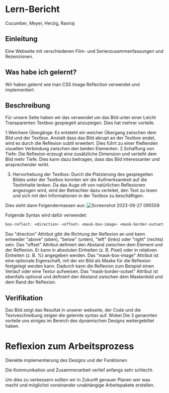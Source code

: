 # Lern-Bericht
Cucumber, Meyer, Herzig, Raviraj

## Einleitung

Eine Webseite mit verschiedenen Film- und Serienzusammenfassungen und Rezenzionen.

## Was habe ich gelernt?

Wir haben gelernt wie man CSS Image Reflection verwendet und implementiert.

## Beschreibung



Für unsere Seite haben wir das verwendet um das Bild unter einer Leicht Transparenten Textbox gespiegelt anzuzeigen. Dies hat mehrer vorteile.

1.Weichere Übergänge: Es entsteht ein weicher Übergang zwischen dem Bild und der Textbox. Anstatt dass das Bild abrupt an der Textbox endet, wird es durch die Reflexion subtil erweitert. Dies führt zu einer fließenden visuellen Verbindung zwischen den beiden Elementen.
2.Schaffung von Tiefe: Die Reflexion erzeugt eine zusätzliche Dimension und verleiht dem Bild mehr Tiefe. Dies kann dazu beitragen, dass das Bild interessanter und ansprechender wirkt.

3. Hervorhebung der Textbox: Durch die Platzierung des gespiegelten Bildes unter der Textbox konnten wir die Aufmerksamkeit auf die Textinhalte lenken. Da das Auge oft von natürlichen Reflexionen angezogen wird, wird der Betrachter dazu verleitet, den Text zu lesen und sich mit den Informationen in der Textbox zu beschäftigen.

Dies sieht dann Folgendermassen aus:
![Screenshot 2023-06-27 095559](https://github.com/DorianHerzig9/1600/assets/77541325/8d3823f4-9bf1-4eb4-91b0-a475ee0bb025)


Folgende Syntax wird dafür verwendet:
```css
box-reflect: <direction> <offset> <mask-box-image> <mask-border-outset>;
```

Das "direction" Attribut gibt die Richtung der Reflexion an und kann entweder "above" (oben), "below" (unten), "left" (links) oder "right" (rechts) sein.
Das "offset" Attribut definiert den Abstand zwischen dem Element und der Reflexion. Er kann in absoluten Einheiten (z. B. Pixel) oder in relativen Einheiten (z. B. %) angegeben werden.
Das "mask-box-image" Attribut ist eine optionale Eigenschaft, mit der ein Bild als Maske für die Reflexion festgelegt werden kann. Dadurch kann die Reflexion zum Beispiel einen Verlauf oder eine Textur aufweisen.
Das "mask-border-outset" Attribut ist ebenfalls optional und definiert den Abstand zwischen dem Maskenbild und dem Rand der Reflexion.


## Verifikation

Das Bild zeigt das Resultat in unserer webseite, der Code und die Textveschreibung zeigen die gelernte syntax auf. Wobei Die 3 genannten vorteile uns einiges im Bereich des dynamischen Designs weitergebiltet haben. 

# Reflexion zum Arbeitsprozess

Dierekte implementierung des Designs und der Funktionen

Die Kommunikation und Zusammenarbeit verlief anfangs sehr schlecht.

Um dies zu verbessern sollten wir in Zukunft genauer Planen wer was macht und möglichst voneinander unabhängige Arbeitspakete erstellen.

